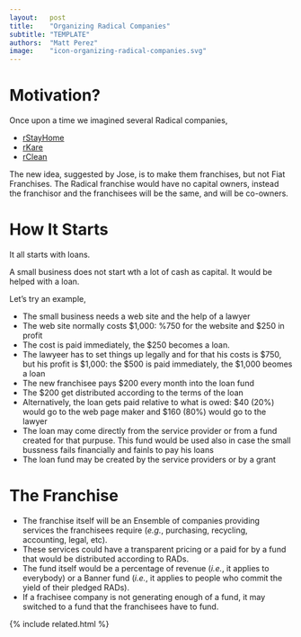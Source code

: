 ```yaml
---
layout:   post
title:    "Organizing Radical Companies"
subtitle: "TEMPLATE"
authors:  "Matt Perez"
image:    "icon-organizing-radical-companies.svg"
---
```


<div style='display:none; '>
 <p>Once upon a time we described several Radical companies. This is another motivation.</p>
</div>

<h1>Motivation?</h1>
 <p>Once upon a time we imagined several Radical companies,</p>
  <ul>
   <li><a href="https://radicalcompanies.com/2022/05/12/rstayhome" target="_blank">rStayHome</a></li>
   <li><a href="https://radicalcompanies.com/2022/05/13/rkare" target="_blank">rKare</a></li>
   <li><a href="https://radicalcompanies.com/2022/05/14/rclean" target="_blank">rClean</a></li>
  </ul>
 <p>The new idea, suggested by Jose, is to make them franchises, but not Fiat Franchises. The Radical franchise would have no capital owners, instead the franchisor and the franchisees will be the same, and will be co-owners.</p>

 <h1>How It Starts</h1>
  <p>It all starts with loans.</p>
  <p>A small business does not start wth a lot of cash as capital. It would be helped with a loan.</p>
  <p>Let&rsquo;s try an example,</p>
   <ul>
    <li>The small business needs a web site and the help of a lawyer</li>
    <li>The web site normally costs $1,000: %750 for the website and $250 in profit</li>
    <li>The cost is paid immediately, the $250 becomes a loan.</li>
    <li>The lawyeer has to set things up legally and for that his costs is $750, but his profit is $1,000: the $500 is paid immediately, the $1,000 beomes a loan</li>
    <li>The new franchisee pays $200 every month into the loan fund</li>
    <li>The $200 get distributed according to the terms of the loan</li>
    <li>Alternatively, the loan gets paid relative to what is owed: $40 (20%) would go to the web page maker and $160 (80%) would go to the lawyer</li>
    <li>The loan may come directly from the service provider or from a fund created for that purpuse. This fund would be used also in case the small bussness fails financially and fainls to pay his loans</li>
    <li>The loan fund may be created by the service providers or by a grant</li>
   </ul>

<h1>The Franchise</h1>
 <ul>
  <li>The franchise itself will be an Ensemble of companies providing services the franchisees require (<em>e.g.</em>, purchasing, recycling, accounting, legal, etc).</li>
  <li>These services could have a transparent pricing or a paid for by a fund that would be distributed according to RADs.</li>
  <li>The fund itself would be a percentage of revenue (<em>i.e.</em>, it applies to everybody) or a Banner fund (<em>i.e.</em>, it applies to people who commit the yield of their pledged RADs).</li>
  <li>If a frachisee company is not generating enough of a fund, it may switched to a fund that the franchisees have to fund.</li>
 </ul>

{% include related.html %}